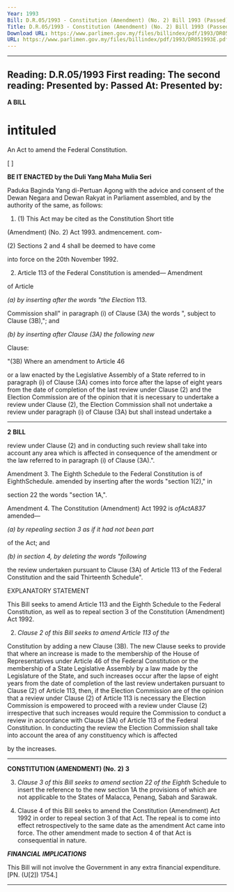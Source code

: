 ```yaml
---
Year: 1993
Bill: D.R.05/1993 - Constitution (Amendment) (No. 2) Bill 1993 (Passed)
Title: D.R.05/1993 - Constitution (Amendment) (No. 2) Bill 1993 (Passed)
Download URL: https://www.parlimen.gov.my/files/billindex/pdf/1993/DR051993E.pdf
URL: https://www.parlimen.gov.my/files/billindex/pdf/1993/DR051993E.pdf
---
```

---
Reading:
D.R.05/1993
First reading:
The second reading:
Presented by:
Passed At:
Presented by:
---

**A BILL**

# intituled

An Act to amend the Federal Constitution.

[ ]

**BE IT ENACTED by the Duli Yang Maha Mulia Seri**

Paduka Baginda Yang di-Pertuan Agong with the advice
and consent of the Dewan Negara and Dewan Rakyat in
Parliament assembled, and by the authority of the same,
as follows:

1. (1) This Act may be cited as the Constitution Short title

(Amendment) (No. 2) Act 1993. andmencement. com-

(2) Sections 2 and 4 shall be deemed to have come

into force on the 20th November 1992.

2. Article 113 of the Federal Constitution is amended— Amendment

of Article

_(a) by inserting after the words "the Election_ 113.

Commission shall" in paragraph (i) of Clause
(3A) the words ", subject to Clause (3B),"; and

_(b) by inserting after Clause (3A) the following new_

Clause:

"(3B) Where an amendment to Article 46

or a law enacted by the Legislative Assembly
of a State referred to in paragraph (i) of Clause
(3A) comes into force after the lapse of eight
years from the date of completion of the last
review under Clause (2) and the Election
Commission are of the opinion that it is
necessary to undertake a review under Clause
(2), the Election Commission shall not
undertake a review under paragraph (i) of
Clause (3A) but shall instead undertake a


-----

**2** **BILL**

review under Clause (2) and in conducting
such review shall take into account any area
which is affected in consequence of the
amendment or the law referred to in paragraph
(i) of Clause (3A).".

Amendment 3. The Eighth Schedule to the Federal Constitution is
of EighthSchedule. amended by inserting after the words "section 1(2)," in

section 22 the words "section 1A,".

Amendment 4. The Constitution (Amendment) Act 1992 is
_ofActA837_ amended—

_(a) by repealing section 3 as if it had not been part_

of the Act; and

_(b) in section 4, by deleting the words "following_

the review undertaken pursuant to Clause (3A)
of Article 113 of the Federal Constitution and
the said Thirteenth Schedule".

EXPLANATORY STATEMENT

This Bill seeks to amend Article 113 and the Eighth Schedule to
the Federal Constitution, as well as to repeal section 3 of the
Constitution (Amendment) Act 1992.

2. _Clause 2 of this Bill seeks to amend Article 113 of the_

Constitution by adding a new Clause (3B). The new Clause seeks
to provide that where an increase is made to the membership of
the House of Representatives under Article 46 of the Federal
Constitution or the membership of a State Legislative Assembly by
a law made by the Legislature of the State, and such increases occur
after the lapse of eight years from the date of completion of the
last review undertaken pursuant to Clause (2) of Article 113, then,
if the Election Commission are of the opinion that a review under
Clause (2) of Article 113 is necessary the Election Commission is
empowered to proceed with a review under Clause (2) irrespective
that such increases would require the Commission to conduct a
review in accordance with Clause (3A) of Article 113 of the Federal
Constitution. In conducting the review the Election Commission
shall take into account the area of any constituency which is affected

by the increases.


-----

**CONSTITUTION (AMENDMENT) (No.** **2)** **3**

3. _Clause 3 of this Bill seeks to amend section 22 of the Eighth_
Schedule to insert the reference to the new section 1A the provisions
of which are not applicable to the States of Malacca, Penang, Sabah
and Sarawak.

4. Clause 4 of this Bill seeks to amend the Constitution
(Amendment) Act 1992 in order to repeal section 3 of that Act. The
repeal is to come into effect retrospectively to the same date as the
amendment Act came into force. The other amendment made to
section 4 of that Act is consequential in nature.

**_FINANCIAL_** **_IMPLICATIONS_**

This Bill will not involve the Government in any extra financial
expenditure. [PN. (U[2]) 1754.]


-----

